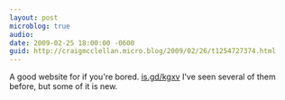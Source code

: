 ```yaml
---
layout: post
microblog: true
audio: 
date: 2009-02-25 18:00:00 -0600
guid: http://craigmcclellan.micro.blog/2009/02/26/t1254727374.html
---
```

A good website for if you're bored. [is.gd/kgxv](http://is.gd/kgxv) I've seen several of them before, but some of it is new.
